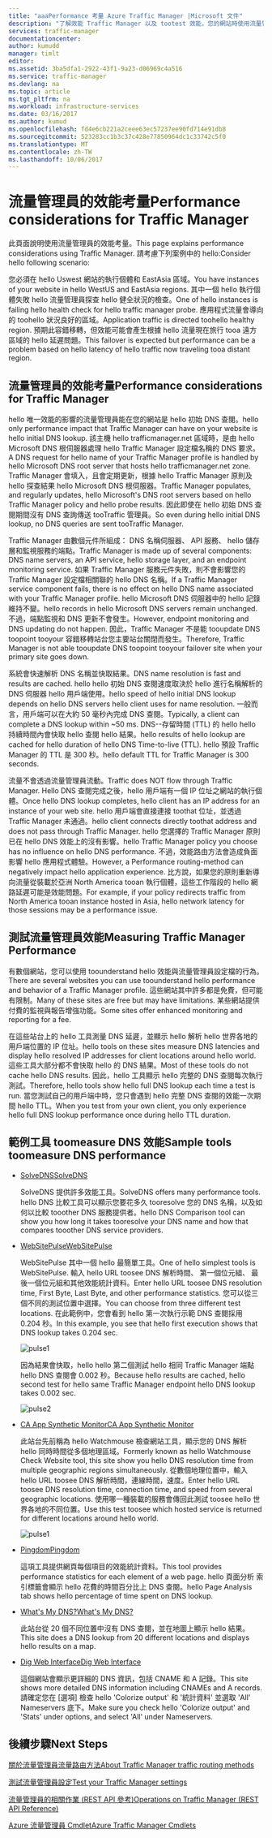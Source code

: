 ```yaml
---
title: "aaaPerformance 考量 Azure Traffic Manager |Microsoft 文件"
description: "了解效能 Traffic Manager 以及 tootest 效能，您的網站時使用流量管理員"
services: traffic-manager
documentationcenter: 
author: kumudd
manager: timlt
editor: 
ms.assetid: 3ba5dfa1-2922-43f1-9a23-d06969c4a516
ms.service: traffic-manager
ms.devlang: na
ms.topic: article
ms.tgt_pltfrm: na
ms.workload: infrastructure-services
ms.date: 03/16/2017
ms.author: kumud
ms.openlocfilehash: fd4e6cb221a2ceee63ec57237ee90fd714e91db8
ms.sourcegitcommit: 523283cc1b3c37c428e77850964dc1c33742c5f0
ms.translationtype: MT
ms.contentlocale: zh-TW
ms.lasthandoff: 10/06/2017
---
```

# <a name="performance-considerations-for-traffic-manager"></a><span data-ttu-id="c205f-103">流量管理員的效能考量</span><span class="sxs-lookup"><span data-stu-id="c205f-103">Performance considerations for Traffic Manager</span></span>

<span data-ttu-id="c205f-104">此頁面說明使用流量管理員的效能考量。</span><span class="sxs-lookup"><span data-stu-id="c205f-104">This page explains performance considerations using Traffic Manager.</span></span> <span data-ttu-id="c205f-105">請考慮下列案例中的 hello:</span><span class="sxs-lookup"><span data-stu-id="c205f-105">Consider hello following scenario:</span></span>

<span data-ttu-id="c205f-106">您必須在 hello Uswest 網站的執行個體和 EastAsia 區域。</span><span class="sxs-lookup"><span data-stu-id="c205f-106">You have instances of your website in hello WestUS and EastAsia regions.</span></span> <span data-ttu-id="c205f-107">其中一個 hello 執行個體失敗 hello 流量管理員探查 hello 健全狀況的檢查。</span><span class="sxs-lookup"><span data-stu-id="c205f-107">One of hello instances is failing hello health check for hello traffic manager probe.</span></span> <span data-ttu-id="c205f-108">應用程式流量會導向的 toohello 狀況良好的區域。</span><span class="sxs-lookup"><span data-stu-id="c205f-108">Application traffic is directed toohello healthy region.</span></span> <span data-ttu-id="c205f-109">預期此容錯移轉，但效能可能會產生根據 hello 流量現在旅行 tooa 遠方區域的 hello 延遲問題。</span><span class="sxs-lookup"><span data-stu-id="c205f-109">This failover is expected but performance can be a problem based on hello latency of hello traffic now traveling tooa distant region.</span></span>

## <a name="performance-considerations-for-traffic-manager"></a><span data-ttu-id="c205f-110">流量管理員的效能考量</span><span class="sxs-lookup"><span data-stu-id="c205f-110">Performance considerations for Traffic Manager</span></span>

<span data-ttu-id="c205f-111">hello 唯一效能的影響的流量管理員能在您的網站是 hello 初始 DNS 查閱。</span><span class="sxs-lookup"><span data-stu-id="c205f-111">hello only performance impact that Traffic Manager can have on your website is hello initial DNS lookup.</span></span> <span data-ttu-id="c205f-112">該主機 hello trafficmanager.net 區域時，是由 hello Microsoft DNS 根伺服器處理 hello Traffic Manager 設定檔名稱的 DNS 要求。</span><span class="sxs-lookup"><span data-stu-id="c205f-112">A DNS request for hello name of your Traffic Manager profile is handled by hello Microsoft DNS root server that hosts hello trafficmanager.net zone.</span></span> <span data-ttu-id="c205f-113">Traffic Manager 會填入，且會定期更新，根據 hello Traffic Manager 原則及 hello 探查結果 hello Microsoft DNS 根伺服器。</span><span class="sxs-lookup"><span data-stu-id="c205f-113">Traffic Manager populates, and regularly updates, hello Microsoft's DNS root servers based on hello Traffic Manager policy and hello probe results.</span></span> <span data-ttu-id="c205f-114">因此即使在 hello 初始 DNS 查閱期間沒有 DNS 查詢傳送 tooTraffic 管理員。</span><span class="sxs-lookup"><span data-stu-id="c205f-114">So even during hello initial DNS lookup, no DNS queries are sent tooTraffic Manager.</span></span>

<span data-ttu-id="c205f-115">Traffic Manager 由數個元件所組成： DNS 名稱伺服器、 API 服務、 hello 儲存層和監視服務的端點。</span><span class="sxs-lookup"><span data-stu-id="c205f-115">Traffic Manager is made up of several components: DNS name servers, an API service, hello storage layer, and an endpoint monitoring service.</span></span> <span data-ttu-id="c205f-116">如果 Traffic Manager 服務元件失敗，則不會影響您的 Traffic Manager 設定檔相關聯的 hello DNS 名稱。</span><span class="sxs-lookup"><span data-stu-id="c205f-116">If a Traffic Manager service component fails, there is no effect on hello DNS name associated with your Traffic Manager profile.</span></span> <span data-ttu-id="c205f-117">hello Microsoft DNS 伺服器中的 hello 記錄維持不變。</span><span class="sxs-lookup"><span data-stu-id="c205f-117">hello records in hello Microsoft DNS servers remain unchanged.</span></span> <span data-ttu-id="c205f-118">不過，端點監視和 DNS 更新不會發生。</span><span class="sxs-lookup"><span data-stu-id="c205f-118">However, endpoint monitoring and DNS updating do not happen.</span></span> <span data-ttu-id="c205f-119">因此，Traffic Manager 不是能 tooupdate DNS toopoint tooyour 容錯移轉站台您主要站台關閉而發生。</span><span class="sxs-lookup"><span data-stu-id="c205f-119">Therefore, Traffic Manager is not able tooupdate DNS toopoint tooyour failover site when your primary site goes down.</span></span>

<span data-ttu-id="c205f-120">系統會快速解析 DNS 名稱並快取結果。</span><span class="sxs-lookup"><span data-stu-id="c205f-120">DNS name resolution is fast and results are cached.</span></span> <span data-ttu-id="c205f-121">hello hello 初始 DNS 查閱速度取決於 hello 進行名稱解析的 DNS 伺服器 hello 用戶端使用。</span><span class="sxs-lookup"><span data-stu-id="c205f-121">hello speed of hello initial DNS lookup depends on hello DNS servers hello client uses for name resolution.</span></span> <span data-ttu-id="c205f-122">一般而言，用戶端可以在大約 50 毫秒內完成 DNS 查閱。</span><span class="sxs-lookup"><span data-stu-id="c205f-122">Typically, a client can complete a DNS lookup within ~50 ms.</span></span> <span data-ttu-id="c205f-123">DNS--存留時間 (TTL) 的 hello hello 持續時間內會快取 hello 查閱 hello 結果。</span><span class="sxs-lookup"><span data-stu-id="c205f-123">hello results of hello lookup are cached for hello duration of hello DNS Time-to-live (TTL).</span></span> <span data-ttu-id="c205f-124">hello 預設 Traffic Manager 的 TTL 是 300 秒。</span><span class="sxs-lookup"><span data-stu-id="c205f-124">hello default TTL for Traffic Manager is 300 seconds.</span></span>

<span data-ttu-id="c205f-125">流量不會透過流量管理員流動。</span><span class="sxs-lookup"><span data-stu-id="c205f-125">Traffic does NOT flow through Traffic Manager.</span></span> <span data-ttu-id="c205f-126">Hello DNS 查閱完成之後，hello 用戶端有一個 IP 位址之網站的執行個體。</span><span class="sxs-lookup"><span data-stu-id="c205f-126">Once hello DNS lookup completes, hello client has an IP address for an instance of your web site.</span></span> <span data-ttu-id="c205f-127">hello 用戶端會直接連接 toothat 位址，並透過 Traffic Manager 未通過。</span><span class="sxs-lookup"><span data-stu-id="c205f-127">hello client connects directly toothat address and does not pass through Traffic Manager.</span></span> <span data-ttu-id="c205f-128">hello 您選擇的 Traffic Manager 原則已在 hello DNS 效能上的沒有影響。</span><span class="sxs-lookup"><span data-stu-id="c205f-128">hello Traffic Manager policy you choose has no influence on hello DNS performance.</span></span> <span data-ttu-id="c205f-129">不過，效能路由方法會造成負面影響 hello 應用程式體驗。</span><span class="sxs-lookup"><span data-stu-id="c205f-129">However, a Performance routing-method can negatively impact hello application experience.</span></span> <span data-ttu-id="c205f-130">比方說，如果您的原則重新導向流量從裝載於亞洲 North America tooan 執行個體，這些工作階段的 hello 網路延遲可能是效能問題。</span><span class="sxs-lookup"><span data-stu-id="c205f-130">For example, if your policy redirects traffic from North America tooan instance hosted in Asia, hello network latency for those sessions may be a performance issue.</span></span>

## <a name="measuring-traffic-manager-performance"></a><span data-ttu-id="c205f-131">測試流量管理員效能</span><span class="sxs-lookup"><span data-stu-id="c205f-131">Measuring Traffic Manager Performance</span></span>

<span data-ttu-id="c205f-132">有數個網站，您可以使用 toounderstand hello 效能與流量管理員設定檔的行為。</span><span class="sxs-lookup"><span data-stu-id="c205f-132">There are several websites you can use toounderstand hello performance and behavior of a Traffic Manager profile.</span></span> <span data-ttu-id="c205f-133">這些網站其中許多都是免費，但可能有限制。</span><span class="sxs-lookup"><span data-stu-id="c205f-133">Many of these sites are free but may have limitations.</span></span> <span data-ttu-id="c205f-134">某些網站提供付費的監視與報告增強功能。</span><span class="sxs-lookup"><span data-stu-id="c205f-134">Some sites offer enhanced monitoring and reporting for a fee.</span></span>

<span data-ttu-id="c205f-135">在這些站台上的 hello 工具測量 DNS 延遲，並顯示 hello 解析 hello 世界各地的用戶端位置的 IP 位址。</span><span class="sxs-lookup"><span data-stu-id="c205f-135">hello tools on these sites measure DNS latencies and display hello resolved IP addresses for client locations around hello world.</span></span> <span data-ttu-id="c205f-136">這些工具大部分都不會快取 hello 的 DNS 結果。</span><span class="sxs-lookup"><span data-stu-id="c205f-136">Most of these tools do not cache hello DNS results.</span></span> <span data-ttu-id="c205f-137">因此，hello 工具顯示 hello 完整的 DNS 查閱每次執行測試。</span><span class="sxs-lookup"><span data-stu-id="c205f-137">Therefore, hello tools show hello full DNS lookup each time a test is run.</span></span> <span data-ttu-id="c205f-138">當您測試自己的用戶端中時，您只會遇到 hello 完整 DNS 查閱的效能一次期間 hello TTL。</span><span class="sxs-lookup"><span data-stu-id="c205f-138">When you test from your own client, you only experience hello full DNS lookup performance once during hello TTL duration.</span></span>

## <a name="sample-tools-toomeasure-dns-performance"></a><span data-ttu-id="c205f-139">範例工具 toomeasure DNS 效能</span><span class="sxs-lookup"><span data-stu-id="c205f-139">Sample tools toomeasure DNS performance</span></span>

* [<span data-ttu-id="c205f-140">SolveDNS</span><span class="sxs-lookup"><span data-stu-id="c205f-140">SolveDNS</span></span>](http://www.solvedns.com/dns-comparison/)

    <span data-ttu-id="c205f-141">SolveDNS 提供許多效能工具。</span><span class="sxs-lookup"><span data-stu-id="c205f-141">SolveDNS offers many performance tools.</span></span> <span data-ttu-id="c205f-142">hello DNS 比較工具可以顯示您要花多久 tooresolve 您的 DNS 名稱，以及如何以比較 tooother DNS 服務提供者。</span><span class="sxs-lookup"><span data-stu-id="c205f-142">hello DNS Comparison tool can show you how long it takes tooresolve your DNS name and how that compares tooother DNS service providers.</span></span>

* [<span data-ttu-id="c205f-143">WebSitePulse</span><span class="sxs-lookup"><span data-stu-id="c205f-143">WebSitePulse</span></span>](http://www.websitepulse.com/help/tools.php)

    <span data-ttu-id="c205f-144">WebSitePulse 其中一個 hello 最簡單工具。</span><span class="sxs-lookup"><span data-stu-id="c205f-144">One of hello simplest tools is WebSitePulse.</span></span> <span data-ttu-id="c205f-145">輸入 hello URL toosee DNS 解析時間、 第一個位元組、 最後一個位元組和其他效能統計資料。</span><span class="sxs-lookup"><span data-stu-id="c205f-145">Enter hello URL toosee DNS resolution time, First Byte, Last Byte, and other performance statistics.</span></span> <span data-ttu-id="c205f-146">您可以從三個不同的測試位置中選擇。</span><span class="sxs-lookup"><span data-stu-id="c205f-146">You can choose from three different test locations.</span></span> <span data-ttu-id="c205f-147">在此範例中，您會看到 hello 第一次執行示範 DNS 查閱採用 0.204 秒。</span><span class="sxs-lookup"><span data-stu-id="c205f-147">In this example, you see that hello first execution shows that DNS lookup takes 0.204 sec.</span></span>

    ![pulse1](./media/traffic-manager-performance-considerations/traffic-manager-web-site-pulse.png)

    <span data-ttu-id="c205f-149">因為結果會快取，hello hello 第二個測試 hello 相同 Traffic Manager 端點 hello DNS 查閱會 0.002 秒。</span><span class="sxs-lookup"><span data-stu-id="c205f-149">Because hello results are cached, hello second test for hello same Traffic Manager endpoint hello DNS lookup takes 0.002 sec.</span></span>

    ![pulse2](./media/traffic-manager-performance-considerations/traffic-manager-web-site-pulse2.png)

* [<span data-ttu-id="c205f-151">CA App Synthetic Monitor</span><span class="sxs-lookup"><span data-stu-id="c205f-151">CA App Synthetic Monitor</span></span>](https://asm.ca.com/en/checkit.php)

    <span data-ttu-id="c205f-152">此站台先前稱為 hello Watchmouse 檢查網站工具，顯示您的 DNS 解析 hello 同時時間從多個地理區域。</span><span class="sxs-lookup"><span data-stu-id="c205f-152">Formerly known as hello Watchmouse Check Website tool, this site show you hello DNS resolution time from multiple geographic regions simultaneously.</span></span> <span data-ttu-id="c205f-153">從數個地理位置中，輸入 hello URL toosee DNS 解析時間，連線時間，速度。</span><span class="sxs-lookup"><span data-stu-id="c205f-153">Enter hello URL toosee DNS resolution time, connection time, and speed from several geographic locations.</span></span> <span data-ttu-id="c205f-154">使用哪一種裝載的服務會傳回此測試 toosee hello 世界各地的不同位置。</span><span class="sxs-lookup"><span data-stu-id="c205f-154">Use this test toosee which hosted service is returned for different locations around hello world.</span></span>

    ![pulse1](./media/traffic-manager-performance-considerations/traffic-manager-web-site-watchmouse.png)

* [<span data-ttu-id="c205f-156">Pingdom</span><span class="sxs-lookup"><span data-stu-id="c205f-156">Pingdom</span></span>](http://tools.pingdom.com/)

    <span data-ttu-id="c205f-157">這項工具提供網頁每個項目的效能統計資料。</span><span class="sxs-lookup"><span data-stu-id="c205f-157">This tool provides performance statistics for each element of a web page.</span></span> <span data-ttu-id="c205f-158">hello 頁面分析 索引標籤會顯示 hello 花費的時間百分比上 DNS 查閱。</span><span class="sxs-lookup"><span data-stu-id="c205f-158">hello Page Analysis tab shows hello percentage of time spent on DNS lookup.</span></span>

* [<span data-ttu-id="c205f-159">What's My DNS?</span><span class="sxs-lookup"><span data-stu-id="c205f-159">What's My DNS?</span></span>](http://www.whatsmydns.net/)

    <span data-ttu-id="c205f-160">此站台從 20 個不同位置中沒有 DNS 查閱，並在地圖上顯示 hello 結果。</span><span class="sxs-lookup"><span data-stu-id="c205f-160">This site does a DNS lookup from 20 different locations and displays hello results on a map.</span></span>

* [<span data-ttu-id="c205f-161">Dig Web Interface</span><span class="sxs-lookup"><span data-stu-id="c205f-161">Dig Web Interface</span></span>](http://www.digwebinterface.com)

    <span data-ttu-id="c205f-162">這個網站會顯示更詳細的 DNS 資訊，包括 CNAME 和 A 記錄。</span><span class="sxs-lookup"><span data-stu-id="c205f-162">This site shows more detailed DNS information including CNAMEs and A records.</span></span> <span data-ttu-id="c205f-163">請確定您在 [選項] 檢查 hello 'Colorize output' 和 '統計資料' 並選取 'All' Nameservers 底下。</span><span class="sxs-lookup"><span data-stu-id="c205f-163">Make sure you check hello 'Colorize output' and 'Stats' under options, and select 'All' under Nameservers.</span></span>

## <a name="next-steps"></a><span data-ttu-id="c205f-164">後續步驟</span><span class="sxs-lookup"><span data-stu-id="c205f-164">Next Steps</span></span>

[<span data-ttu-id="c205f-165">關於流量管理員流量路由方法</span><span class="sxs-lookup"><span data-stu-id="c205f-165">About Traffic Manager traffic routing methods</span></span>](traffic-manager-routing-methods.md)

[<span data-ttu-id="c205f-166">測試流量管理員設定</span><span class="sxs-lookup"><span data-stu-id="c205f-166">Test your Traffic Manager settings</span></span>](traffic-manager-testing-settings.md)

[<span data-ttu-id="c205f-167">流量管理員的相關作業 (REST API 參考)</span><span class="sxs-lookup"><span data-stu-id="c205f-167">Operations on Traffic Manager (REST API Reference)</span></span>](http://go.microsoft.com/fwlink/?LinkId=313584)

[<span data-ttu-id="c205f-168">Azure 流量管理員 Cmdlet</span><span class="sxs-lookup"><span data-stu-id="c205f-168">Azure Traffic Manager Cmdlets</span></span>](http://go.microsoft.com/fwlink/p/?LinkId=400769)

